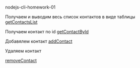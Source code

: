 nodejs-cli-homework-01

Получаем и выводим весь список контактов в виде таблицы
[getContactsList](https://prnt.sc/22yqumn)

Получаем контакт по id
[getContactById](https://prnt.sc/22yr0za)

Добавялем контакт
[addContact](https://prnt.sc/22yr9td)

Удаляем контакт

[removeContact](https://prnt.sc/22yrd3p)
